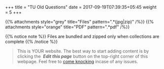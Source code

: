 +++
title = "TU Old Questions"
date =  2017-09-19T07:39:35+05:45
weight = 5
+++

{{% attachments style="grey" title="Files" pattern=".*(jpg|zip)" /%}}
{{% attachments style="orange" title="PDF" pattern=".*pdf" /%}}

{{% notice note %}}
Files are bundled and zipped only when collections are complete
{{% /notice %}}


> This is YOUR website. The best way to start adding content is by clicking the <i class="fa fa-code-fork">&nbsp;__Edit this page__</i> button on the top-right corner of this webpage. Feel free to [come knocking](https://m.me/CSITauthority "We're responsive on messenger!") incase of any issues.
